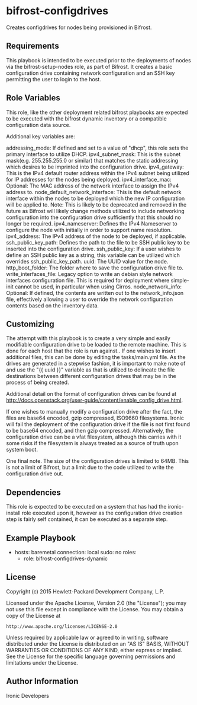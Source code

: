 bifrost-configdrives
====================

Creates configdrives for nodes being provisioned in Bifrost.

Requirements
------------

This playbook is intended to be executed prior to the deployments of nodes via the bifrost-setup-nodes role, as part of Bifrost.  It creates a basic configuration drive containing network configuration and an SSH key permitting the user to login to the host.

Role Variables
--------------

This role, like the other deployment related bifrost playbooks are expected to be executed with the bifrost dynamic inventory or a compatible configuration data source.

Additional key variables are:

addressing_mode: If defined and set to a value of "dhcp", this role sets the primary interface to utilize DHCP.
ipv4_subnet_mask:  This is the subnet mask(e.g. 255.255.255.0 or similar) that matches the static addressing which desires to be imprinted into the configuration drive.
ipv4_gateway: This is the IPv4 default router address within the IPv4 subnet being utilized for IP addresses for the nodes being deployed.
ipv4_interface_mac: Optional: The MAC address of the network interface to
                    assign the IPv4 address to.
node_default_network_interface: This is the default network interface within the nodes to be deployed which the new IP configuration will be applied to.  Note: This is likely to be deprecated and removed in the future as Bifrost will likely change methods utilized to include networking configuration into the configuration drive sufficiently that this should no longer be required.
ipv4_nameserver: Defines the IPv4 Nameserver to configure the node with initially in order to support name resolution.
ipv4_address: The IPv4 address of the node to be deployed, if applicable.
ssh_public_key_path: Defines the path to the file to be SSH public key to be inserted into the configuration drive.
ssh_public_key: If a user wishes to define an SSH public key as a string, this variable can be utilized which overrides ssh_public_key_path.
uuid: The UUID value for the node.
http_boot_folder: The folder where to save the configuration drive file to.
write_interfaces_file: Legacy option to write an debian style network
                       interfaces configuration file. This is required for
                       deployment where simple-init cannot be used, in
                       particular when using Cirros.
node_network_info: Optional: If defined, the contents are written out to the
                   network_info.json file, effectively allowing a user to
                   override the network configuration contents based on
                   the inventory data.

Customizing
-----------

The attempt with this playbook is to create a very simple and easily modifiable configuration drive to be loaded to the remote machine.  This is done for each host that the role is run against..  If one wishes to insert additional files, this can be done by editing the tasks/main.yml file.  As the drives are generated in a stepwise fashion, it is important to make note of and use the "{{ uuid }}" variable as that is utilized to delineate the file destinations between different configuration drives that may be in the process of being created.

Additional detail on the format of configuration drives can be found at http://docs.openstack.org/user-guide/content/enable_config_drive.html.

If one wishes to manually modify a configuration drive after the fact, the files are base64 encoded, gzip compressed, ISO9660 filesystems.  Ironic will fail the deployment of the configuration drive if the file is not first found to be base64 encoded, and then gzip compressed.  Alternatively, the configuration drive can be a vfat filesystem, although this carries with it some risks if the filesystem is always treated as a source of truth upon system boot.

One final note.  The size of the configuration drives is limited to 64MB.  This is not a limit of Bifrost, but a limit due to the code utilized to write the configuration drive out.

Dependencies
------------

This role is expected to be executed on a system that has had the ironic-install role executed upon it, however as the configuration drive creation step is fairly self contained, it can be executed as a separate step.

Example Playbook
----------------

- hosts: baremetal
  connection: local
  sudo: no
  roles:
    - role: bifrost-configdrives-dynamic

License
-------

Copyright (c) 2015 Hewlett-Packard Development Company, L.P.

Licensed under the Apache License, Version 2.0 (the "License");
you may not use this file except in compliance with the License.
You may obtain a copy of the License at

    http://www.apache.org/licenses/LICENSE-2.0

Unless required by applicable law or agreed to in writing, software
distributed under the License is distributed on an "AS IS" BASIS,
WITHOUT WARRANTIES OR CONDITIONS OF ANY KIND, either express or implied.
See the License for the specific language governing permissions and
limitations under the License.

Author Information
------------------

Ironic Developers
